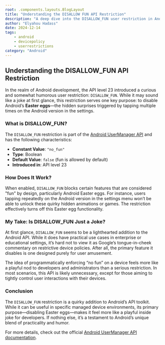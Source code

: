 ```yaml
---
root: .components.layouts.BlogLayout
title: "Understanding the DISALLOW FUN API Restriction"
description: "A deep dive into the DISALLOW_FUN user restriction in Android, introduced to limit user amusement."
author: "Elyahou Hadass"
date: 2024-12-14
tags:
    - android
    - devicepolicy
    - userrestrictions
category: "Android"
---
```


## Understanding the DISALLOW_FUN API Restriction

In the realm of Android development, the API level 23 introduced a curious and somewhat humorous user restriction: `DISALLOW_FUN`. While it may sound like a joke at first glance, this restriction serves one key purpose: to disable Android’s **Easter eggs**—the hidden surprises triggered by tapping multiple times on the Android version in the settings.

### What is DISALLOW_FUN?

The `DISALLOW_FUN` restriction is part of the [Android UserManager API](https://developer.android.com/reference/android/os/UserManager#DISALLOW_FUN) and has the following characteristics:

- **Constant Value**: `"no_fun"`
- **Type**: Boolean
- **Default Value**: `false` (fun is allowed by default)
- **Introduced in**: API level 23

### How Does It Work?

When enabled, `DISALLOW_FUN` blocks certain features that are considered "fun" by design, particularly Android Easter eggs. For instance, users tapping repeatedly on the Android version in the settings menu won’t be able to unlock these quirky hidden animations or games. The restriction effectively turns off this Easter egg functionality.

### My Take: Is DISALLOW_FUN Just a Joke?

At first glance, `DISALLOW_FUN` seems to be a lighthearted addition to the Android API. While it does have practical use cases in enterprise or educational settings, it’s hard not to view it as Google’s tongue-in-cheek commentary on restrictive device policies. After all, the primary feature it disables is one designed purely for user amusement.

The idea of programmatically enforcing “no fun” on a device feels more like a playful nod to developers and administrators than a serious restriction. In most scenarios, this API is likely unnecessary, except for those aiming to tightly control user interactions with their devices.

### Conclusion

The `DISALLOW_FUN` restriction is a quirky addition to Android’s API toolkit. While it can be useful in specific managed device environments, its primary purpose—disabling Easter eggs—makes it feel more like a playful inside joke for developers. If nothing else, it’s a testament to Android’s unique blend of practicality and humor.

For more details, check out the official [Android UserManager API documentation](https://developer.android.com/reference/android/os/UserManager#DISALLOW_FUN).

